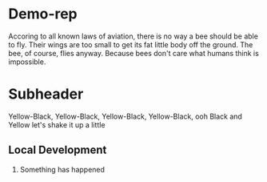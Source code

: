 # Demo-rep
Accoring to all known laws of aviation, there is no way a bee should be able to fly.
Their wings are too small to get its fat little body off the ground.
The bee, of course, flies anyway.
Because bees don't care what humans think is impossible.


# Subheader
Yellow-Black, Yellow-Black, Yellow-Black, Yellow-Black, ooh Black and Yellow let's shake it up a little

## Local Development
1. Something has happened